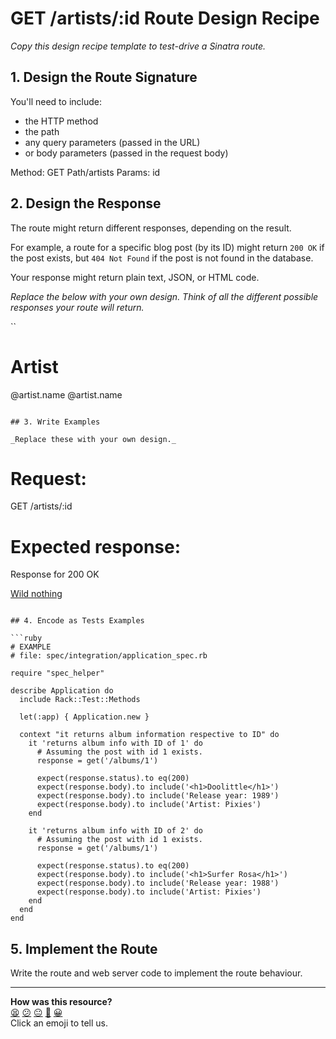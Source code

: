 # GET /artists/:id Route Design Recipe

_Copy this design recipe template to test-drive a Sinatra route._

## 1. Design the Route Signature

You'll need to include:
  * the HTTP method
  * the path
  * any query parameters (passed in the URL)
  * or body parameters (passed in the request body)

  Method: GET
  Path/artists
  Params: id

  

## 2. Design the Response

The route might return different responses, depending on the result.

For example, a route for a specific blog post (by its ID) might return `200 OK` if the post exists, but `404 Not Found` if the post is not found in the database.

Your response might return plain text, JSON, or HTML code. 

_Replace the below with your own design. Think of all the different possible responses your route will return._

``
<!-- Example for GET /albums/1 -->

<html>
  <head></head>
  <body>
    <h1>Artist</h1>
    <p>
      @artist.name
      @artist.name
    </p>
  </body>
</html>

```

## 3. Write Examples

_Replace these with your own design._

```
# Request:

GET /artists/:id

# Expected response:

Response for 200 OK

<a href="/artists/3">Wild nothing</a>

```

## 4. Encode as Tests Examples

```ruby
# EXAMPLE
# file: spec/integration/application_spec.rb

require "spec_helper"

describe Application do
  include Rack::Test::Methods

  let(:app) { Application.new }

  context "it returns album information respective to ID" do
    it 'returns album info with ID of 1' do
      # Assuming the post with id 1 exists.
      response = get('/albums/1')

      expect(response.status).to eq(200)
      expect(response.body).to include('<h1>Doolittle</h1>')
      expect(response.body).to include('Release year: 1989')
      expect(response.body).to include('Artist: Pixies')
    end

    it 'returns album info with ID of 2' do
      # Assuming the post with id 1 exists.
      response = get('/albums/1')

      expect(response.status).to eq(200)
      expect(response.body).to include('<h1>Surfer Rosa</h1>')
      expect(response.body).to include('Release year: 1988')
      expect(response.body).to include('Artist: Pixies')
    end
  end
end
```

## 5. Implement the Route

Write the route and web server code to implement the route behaviour.

<!-- BEGIN GENERATED SECTION DO NOT EDIT -->

---

**How was this resource?**  
[😫](https://airtable.com/shrUJ3t7KLMqVRFKR?prefill_Repository=makersacademy%2Fweb-applications&prefill_File=resources%2Fsinatra_route_design_recipe_template.md&prefill_Sentiment=😫) [😕](https://airtable.com/shrUJ3t7KLMqVRFKR?prefill_Repository=makersacademy%2Fweb-applications&prefill_File=resources%2Fsinatra_route_design_recipe_template.md&prefill_Sentiment=😕) [😐](https://airtable.com/shrUJ3t7KLMqVRFKR?prefill_Repository=makersacademy%2Fweb-applications&prefill_File=resources%2Fsinatra_route_design_recipe_template.md&prefill_Sentiment=😐) [🙂](https://airtable.com/shrUJ3t7KLMqVRFKR?prefill_Repository=makersacademy%2Fweb-applications&prefill_File=resources%2Fsinatra_route_design_recipe_template.md&prefill_Sentiment=🙂) [😀](https://airtable.com/shrUJ3t7KLMqVRFKR?prefill_Repository=makersacademy%2Fweb-applications&prefill_File=resources%2Fsinatra_route_design_recipe_template.md&prefill_Sentiment=😀)  
Click an emoji to tell us.

<!-- END GENERATED SECTION DO NOT EDIT -->